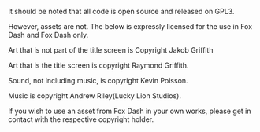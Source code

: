 It should be noted that all code is open source and released on GPL3.

However, assets are not. The below is expressly licensed for the use in Fox Dash and Fox Dash only.

Art that is not part of the title screen is Copyright Jakob Griffith

Art that is the title screen is copyright Raymond Griffith.

Sound, not including music, is copyright Kevin Poisson.

Music is copyright Andrew Riley(Lucky Lion Studios).

If you wish to use an asset from Fox Dash in your own works, please get in contact with the respective copyright holder.